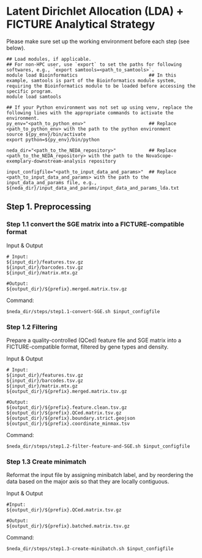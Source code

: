 # Latent Dirichlet Allocation (LDA) + FICTURE Analytical Strategy

Please make sure set up the working environment before each step (see below).

```
## Load modules, if applicable.
## For non-HPC user, use `export` to set the paths for following softwares, e.g., `export samtools=<path_to_samtools>`.
module load Bioinformatics                          ## In this example, samtools is part of the Bioinformatics module system, requiring the Bioinformatics module to be loaded before accessing the specific program.
module load samtools

## If your Python environment was not set up using venv, replace the following lines with the appropriate commands to activate the environment.
py_env="<path_to_python_env>"                       ## Replace <path_to_python_env> with the path to the python environment
source ${py_env}/bin/activate
export python=${py_env}/bin/python

neda_dir="<path_to_the_NEDA_repository>"            ## Replace <path_to_the_NEDA_repository> with the path to the NovaScope-exemplary-downstream-analysis repository

input_configfile="<path_to_input_data_and_params>"  ## Replace <path_to_input_data_and_params> with the path to the input_data_and_params file, e.g., ${neda_dir}/input_data_and_params/input_data_and_params_lda.txt
```

## Step 1. Preprocessing

### Step 1.1 convert the SGE matrix into a FICTURE-compatible format

Input & Output
```
# Input:
${input_dir}/features.tsv.gz
${input_dir}/barcodes.tsv.gz
${input_dir}/matrix.mtx.gz

#Output:
${output_dir}/${prefix}.merged.matrix.tsv.gz
```

Command:
```
$neda_dir/steps/step1.1-convert-SGE.sh $input_configfile
```

### Step 1.2 Filtering
Prepare a quality-controlled (QCed) feature file and SGE matrix into a FICTURE-compatible format, filtered by gene types and density. 

Input & Output

```
# Input: 
${input_dir}/features.tsv.gz
${input_dir}/barcodes.tsv.gz
${input_dir}/matrix.mtx.gz
${output_dir}/${prefix}.merged.matrix.tsv.gz

#Output: 
${output_dir}/${prefix}.feature.clean.tsv.gz
${output_dir}/${prefix}.QCed.matrix.tsv.gz
${output_dir}/${prefix}.boundary.strict.geojson
${output_dir}/${prefix}.coordinate_minmax.tsv
```

Command:
```
$neda_dir/steps/step1.2-filter-feature-and-SGE.sh $input_configfile
```

### Step 1.3 Create minimatch
Reformat the input file by assigning minibatch label, and by reordering the data based on the major axis so that they are locally contiguous.

Input & Output
```
#Input: 
${output_dir}/${prefix}.QCed.matrix.tsv.gz

#Output: 
${output_dir}/${prefix}.batched.matrix.tsv.gz

```

Command:
```
$neda_dir/steps/step1.3-create-minibatch.sh $input_configfile
```

